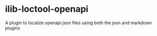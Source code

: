 # ilib-loctool-openapi
A plugin to localize openapi.json files using both the json and markdown plugins
